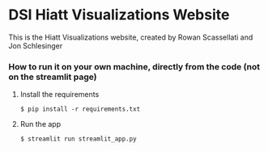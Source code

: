 # DSI Hiatt Visualizations Website

This is the Hiatt Visualizations website, created by Rowan Scassellati and Jon Schlesinger

### How to run it on your own machine, directly from the code (not on the streamlit page)

1. Install the requirements

   ```
   $ pip install -r requirements.txt
   ```

2. Run the app

   ```
   $ streamlit run streamlit_app.py
   ```
